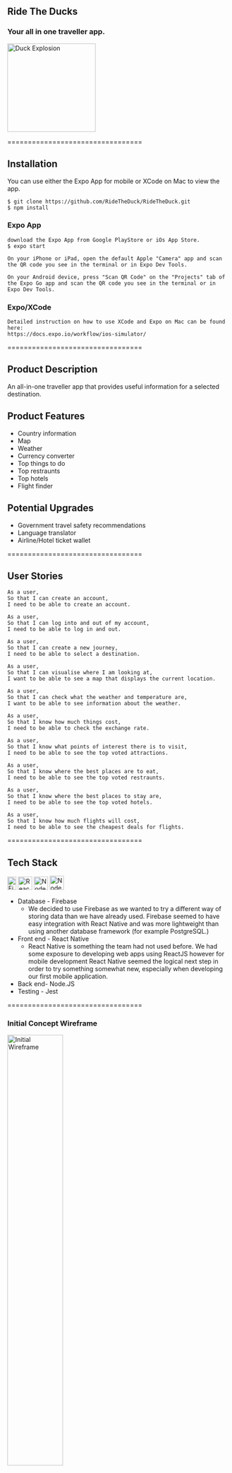 ## Ride The Ducks 
### Your all in one traveller app. 
<img src='./assets/duck_star.png' alt='Duck Explosion' style='width: 200px; height: 200px'>

================================= 

## Installation
You can use either the Expo App for mobile or XCode on Mac to view the app.
```
$ git clone https://github.com/RideTheDuck/RideTheDuck.git
$ npm install
```
### Expo App
```
download the Expo App from Google PlayStore or iOs App Store.
$ expo start

On your iPhone or iPad, open the default Apple "Camera" app and scan the QR code you see in the terminal or in Expo Dev Tools.

On your Android device, press "Scan QR Code" on the "Projects" tab of the Expo Go app and scan the QR code you see in the terminal or in Expo Dev Tools.
```
### Expo/XCode
```
Detailed instruction on how to use XCode and Expo on Mac can be found here: 
https://docs.expo.io/workflow/ios-simulator/
```
=================================
## Product Description
An all-in-one traveller app that provides useful information for a selected destination.

## Product Features
* Country information
* Map
* Weather
* Currency converter
* Top things to do
* Top restraunts
* Top hotels
* Flight finder

## Potential Upgrades
* Government travel safety recommendations
* Language translator
* Airline/Hotel ticket wallet

=================================
## User Stories
```
As a user,
So that I can create an account,
I need to be able to create an account.
```
```
As a user,
So that I can log into and out of my account,
I need to be able to log in and out.
```
```
As a user,
So that I can create a new journey,
I need to be able to select a destination.
```
```
As a user,
So that I can visualise where I am looking at,
I want to be able to see a map that displays the current location.
```
```
As a user,
So that I can check what the weather and temperature are,
I want to be able to see information about the weather.
```
```
As a user,
So that I know how much things cost,
I need to be able to check the exchange rate.
```
```
As a user,
So that I know what points of interest there is to visit,
I need to be able to see the top voted attractions.
```
```
As a user,
So that I know where the best places are to eat,
I need to be able to see the top voted restraunts.
```
```
As a user,
So that I know where the best places to stay are,
I need to be able to see the top voted hotels.
```
```
As a user,
So that I know how much flights will cost,
I need to be able to see the cheapest deals for flights.
```
=================================
## Tech Stack 
<img src='./assets/firebase-1-logo-png-transparent.png' alt='Firebase Logo' style='width: 20; height: 30'> <img src='./assets/react.png' alt='React Logo' style='width: 32px; height: 30px'> <img src='./assets/node.png' alt='NodeJS Logo' style='width: 32px; height: 30px'> <img src='./assets/jestlogo.png' alt='NodeJS Logo' style='width:32px; height: 32px'>

* Database - Firebase 
  * We decided to use Firebase as we wanted to try a different way of storing data than we have already used. Firebase seemed to have easy integration with React Native and was more lightweight than using another database framework (for example PostgreSQL.)
* Front end - React Native 
  * React Native is something the team had not used before. We had some exposure to developing web apps using ReactJS however for mobile development React Native seemed the logical next step in order to try something somewhat new, especially when developing our first mobile application.
* Back end- Node.JS
* Testing - Jest 
  
=================================
### Initial Concept Wireframe
<img src="./assets/initial_concept_wf.png" alt="Initial Wireframe" width="50%"> 

### Final Concept Wireframe
<img src='./assets/final_concept_wf.png' alt="Wireframe" width="50%">

### Product Presentation
<img src='./assets/Ride.gif'>

